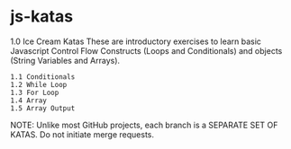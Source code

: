 # js-katas 
1.0 Ice Cream Katas
These are introductory exercises to learn basic Javascript Control Flow Constructs (Loops and Conditionals) and objects 
(String Variables and Arrays). 

	1.1 Conditionals
	1.2 While Loop
	1.3 For Loop
	1.4 Array
	1.5 Array Output

NOTE: Unlike most GitHub projects, each branch is a SEPARATE SET OF KATAS.  Do not initiate merge requests. 
